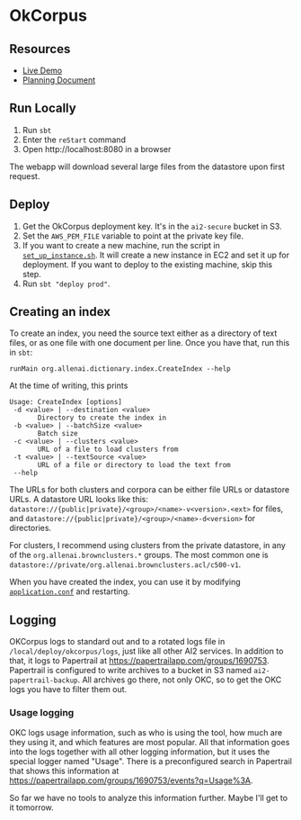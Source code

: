 OkCorpus
========

## Resources
* [Live Demo](http://okcorpus.dev.ai2/)
* [Planning Document](https://docs.google.com/a/allenai.org/document/d/1DXx43Nrk-05ynk3KQm6_S6s3bQG15lf9dBEbTcKr24Y/edit#)

## Run Locally
1. Run `sbt`
2. Enter the `reStart` command
3. Open http://localhost:8080 in a browser

The webapp will download several large files from the datastore upon first request.

## Deploy
1. Get the OkCorpus deployment key. It's in the `ai2-secure` bucket in S3.
2. Set the `AWS_PEM_FILE` variable to point at the private key file.
3. If you want to create a new machine, run the script in [`set_up_instance.sh`](scripts/set_up_instance.sh). It will create a new instance in EC2 and set it up for deployment. If you want to deploy to the existing machine, skip this step.
4. Run `sbt "deploy prod"`.

## Creating an index
To create an index, you need the source text either as a directory of text files, or as one file with one document per line. Once you have that, run this in `sbt`:
```
runMain org.allenai.dictionary.index.CreateIndex --help
```
At the time of writing, this prints
```
Usage: CreateIndex [options]
 -d <value> | --destination <value>
       Directory to create the index in
 -b <value> | --batchSize <value>
       Batch size
 -c <value> | --clusters <value>
       URL of a file to load clusters from
 -t <value> | --textSource <value>
       URL of a file or directory to load the text from
 --help
```
The URLs for both clusters and corpora can be either file URLs or datastore URLs. A datastore URL looks like this: `datastore://{public|private}/<group>/<name>-v<version>.<ext>` for files, and `datastore://{public|private}/<group>/<name>-d<version>` for directories.

For clusters, I recommend using clusters from the private datastore, in any of the `org.allenai.brownclusters.*` groups. The most common one is `datastore://private/org.allenai.brownclusters.acl/c500-v1`.

When you have created the index, you can use it by modifying [`application.conf`](src/main/resources/application.conf) and restarting.

## Logging

OKCorpus logs to standard out and to a rotated logs file in `/local/deploy/okcorpus/logs`, just like all other AI2 services. In addition to that, it logs to Papertrail at https://papertrailapp.com/groups/1690753. Papertrail is configured to write archives to a bucket in S3 named `ai2-papertrail-backup`. All archives go there, not only OKC, so to get the OKC logs you have to filter them out.

### Usage logging

OKC logs usage information, such as who is using the tool, how much are they using it, and which features are most popular. All that information goes into the logs together with all other logging information, but it uses the special logger named "Usage". There is a preconfigured search in Papertrail that shows this information at https://papertrailapp.com/groups/1690753/events?q=Usage%3A.

So far we have no tools to analyze this information further. Maybe I'll get to it tomorrow.
